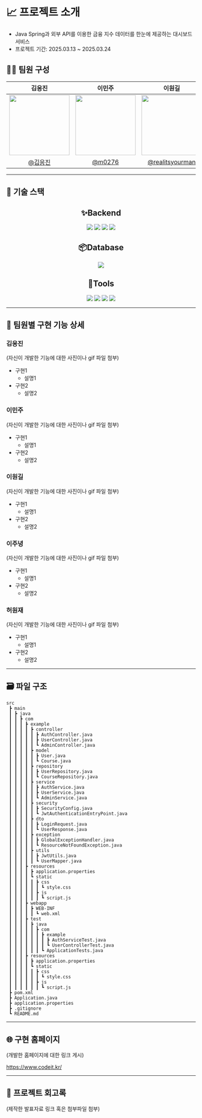 # 📈 프로젝트 소개

- Java Spring과 외부 API를 이용한 금융 지수 데이터를 한눈에 제공하는 대시보드 서비스
- 프로젝트 기간: 2025.03.13 ~ 2025.03.24

## 🧑‍💻 팀원 구성

|                  김응진                  |                     이민주                     |                      이원길                      |                      이주녕                      |                     허원재                     |
| :--------------------------------------: | :--------------------------------------------: | :----------------------------------------------: | :----------------------------------------------: | :--------------------------------------------: |
|<img width="160px" src="https://avatars.githubusercontent.com/u/138095131?v=4"/>|<img width="160px" src="https://github.com/user-attachments/assets/a7781d01-fea9-4454-97e7-c7c51415f283"/>|<img width="160px" src="https://github.com/user-attachments/assets/5266f84b-8020-427a-8daf-bc2a63456ff6"/>|<img width="160px" src="https://avatars.githubusercontent.com/u/139120379?v=4"/>|<img width="160px" src="https://avatars.githubusercontent.com/u/39307905?v=4"/>|
| [@김응진](https://github.com/mmm806) | [@m0276](https://github.com/m0276) | [@realitsyourman](https://github.com/realitsyourman) | [@JunyungLee](https://github.com/JunyungLee) | [@Oince](https://github.com/Oince) |
------

## 🔧 기술 스택

<h2 align="center">✨Backend</h2>

<div align="center">
	<img src="https://img.shields.io/badge/SpringBoot-6DB33F?style=for-the-badge&logo=springboot&logoColor=white">
    <img src="https://img.shields.io/badge/spring data jpa-6DB33F?style=for-the-badge&logo=spring&logoColor=white">
    <img src="https://img.shields.io/badge/java-000000?style=for-the-badge&logo=openjdk&logoColor=white">
    <img src="https://img.shields.io/badge/gradle-02303A?style=for-the-badge&logo=gradle&logoColor=white">
</div>


<h2 align="center">📦️Database</h2>

<div align="center">
	<img src="https://img.shields.io/badge/PostgresQL-4169E1?style=for-the-badge&logo=postgresql&logoColor=white">
</div>

<h2 align="center">🔨Tools</h2>

<div align="center">
	<img src="https://img.shields.io/badge/Git-F05032?style=for-the-badge&logo=git&logoColor=white">
	<img src="https://img.shields.io/badge/GitHub-181717?style=for-the-badge&logo=github&logoColor=white">
    <img src="https://img.shields.io/badge/Discord-5865F2?style=for-the-badge&logo=discord&logoColor=white">
    <img src="https://img.shields.io/badge/IntelliJ IDEA-000000?style=for-the-badge&logo=intellijidea&logoColor=white">
</div>


------

## 📝 팀원별 구현 기능 상세

### 김응진

(자신이 개발한 기능에 대한 사진이나 gif 파일 첨부)

- 구현1
  - 설명1
- 구현2
  - 설명2

### 이민주

(자신이 개발한 기능에 대한 사진이나 gif 파일 첨부)

- 구현1
  - 설명1
- 구현2
  - 설명2

### 이원길

(자신이 개발한 기능에 대한 사진이나 gif 파일 첨부)

- 구현1
  - 설명1
- 구현2
  - 설명2

### 이주녕

(자신이 개발한 기능에 대한 사진이나 gif 파일 첨부)

- 구현1
  - 설명1
- 구현2
  - 설명2

### 허원재

(자신이 개발한 기능에 대한 사진이나 gif 파일 첨부)

- 구현1
  - 설명1
- 구현2
  - 설명2

------

## 🗃️ 파일 구조

```plaintext
src
 ┣ main
 ┃ ┣ java
 ┃ ┃ ┣ com
 ┃ ┃ ┃ ┣ example
 ┃ ┃ ┃ ┃ ┣ controller
 ┃ ┃ ┃ ┃ ┃ ┣ AuthController.java
 ┃ ┃ ┃ ┃ ┃ ┣ UserController.java
 ┃ ┃ ┃ ┃ ┃ ┗ AdminController.java
 ┃ ┃ ┃ ┃ ┣ model
 ┃ ┃ ┃ ┃ ┃ ┣ User.java
 ┃ ┃ ┃ ┃ ┃ ┗ Course.java
 ┃ ┃ ┃ ┃ ┣ repository
 ┃ ┃ ┃ ┃ ┃ ┣ UserRepository.java
 ┃ ┃ ┃ ┃ ┃ ┗ CourseRepository.java
 ┃ ┃ ┃ ┃ ┣ service
 ┃ ┃ ┃ ┃ ┃ ┣ AuthService.java
 ┃ ┃ ┃ ┃ ┃ ┣ UserService.java
 ┃ ┃ ┃ ┃ ┃ ┗ AdminService.java
 ┃ ┃ ┃ ┃ ┣ security
 ┃ ┃ ┃ ┃ ┃ ┣ SecurityConfig.java
 ┃ ┃ ┃ ┃ ┃ ┗ JwtAuthenticationEntryPoint.java
 ┃ ┃ ┃ ┃ ┣ dto
 ┃ ┃ ┃ ┃ ┃ ┣ LoginRequest.java
 ┃ ┃ ┃ ┃ ┃ ┗ UserResponse.java
 ┃ ┃ ┃ ┃ ┣ exception
 ┃ ┃ ┃ ┃ ┃ ┣ GlobalExceptionHandler.java
 ┃ ┃ ┃ ┃ ┃ ┗ ResourceNotFoundException.java
 ┃ ┃ ┃ ┃ ┣ utils
 ┃ ┃ ┃ ┃ ┃ ┣ JwtUtils.java
 ┃ ┃ ┃ ┃ ┃ ┗ UserMapper.java
 ┃ ┃ ┃ ┣ resources
 ┃ ┃ ┃ ┃ ┣ application.properties
 ┃ ┃ ┃ ┃ ┗ static
 ┃ ┃ ┃ ┃ ┃ ┣ css
 ┃ ┃ ┃ ┃ ┃ ┃ ┗ style.css
 ┃ ┃ ┃ ┃ ┃ ┣ js
 ┃ ┃ ┃ ┃ ┃ ┃ ┗ script.js
 ┃ ┃ ┃ ┣ webapp
 ┃ ┃ ┃ ┃ ┣ WEB-INF
 ┃ ┃ ┃ ┃ ┃ ┗ web.xml
 ┃ ┃ ┃ ┣ test
 ┃ ┃ ┃ ┃ ┣ java
 ┃ ┃ ┃ ┃ ┃ ┣ com
 ┃ ┃ ┃ ┃ ┃ ┃ ┣ example
 ┃ ┃ ┃ ┃ ┃ ┃ ┃ ┣ AuthServiceTest.java
 ┃ ┃ ┃ ┃ ┃ ┃ ┃ ┗ UserControllerTest.java
 ┃ ┃ ┃ ┃ ┃ ┃ ┗ ApplicationTests.java
 ┃ ┃ ┃ ┣ resources
 ┃ ┃ ┃ ┃ ┣ application.properties
 ┃ ┃ ┃ ┃ ┗ static
 ┃ ┃ ┃ ┃ ┃ ┣ css
 ┃ ┃ ┃ ┃ ┃ ┃ ┗ style.css
 ┃ ┃ ┃ ┃ ┃ ┣ js
 ┃ ┃ ┃ ┃ ┃ ┃ ┗ script.js
 ┣ pom.xml
 ┣ Application.java
 ┣ application.properties
 ┣ .gitignore
 ┗ README.md
```

------

## 🌐 구현 홈페이지

(개발한 홈페이지에 대한 링크 게시)

https://www.codeit.kr/

------

## 📄 프로젝트 회고록

(제작한 발표자료 링크 혹은 첨부파일 첨부)

